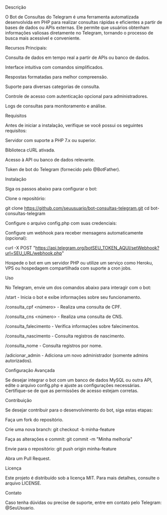 Descrição

O Bot de Consultas do Telegram é uma ferramenta automatizada desenvolvida em PHP para realizar consultas rápidas e eficientes a partir de bases de dados ou APIs externas. Ele permite que usuários obtenham informações valiosas diretamente no Telegram, tornando o processo de busca mais acessível e conveniente.

Recursos Principais:

Consulta de dados em tempo real a partir de APIs ou banco de dados.

Interface intuitiva com comandos simplificados.

Respostas formatadas para melhor compreensão.

Suporte para diversas categorias de consulta.

Controle de acesso com autenticação opcional para administradores.

Logs de consultas para monitoramento e análise.

Requisitos

Antes de iniciar a instalação, verifique se você possui os seguintes requisitos:

Servidor com suporte a PHP 7.x ou superior.

Biblioteca cURL ativada.

Acesso à API ou banco de dados relevante.

Token de bot do Telegram (fornecido pelo @BotFather).

Instalação

Siga os passos abaixo para configurar o bot:

Clone o repositório:

git clone https://github.com/seuusuario/bot-consultas-telegram.git
cd bot-consultas-telegram

Configure o arquivo config.php com suas credenciais:

<?php
$token = "SEU_TOKEN_AQUI";
$api_url = "https://api.telegram.org/bot$token/";
$api_key = "SUA_CHAVE_DE_API";
?>

Configure um webhook para receber mensagens automaticamente (opcional):

curl -X POST "https://api.telegram.org/botSEU_TOKEN_AQUI/setWebhook?url=SEU_URL/webhook.php"

Hospede o bot em um servidor PHP ou utilize um serviço como Heroku, VPS ou hospedagem compartilhada com suporte a cron jobs.

Uso

No Telegram, envie um dos comandos abaixo para interagir com o bot:

/start - Inicia o bot e exibe informações sobre seu funcionamento.

/consulta_cpf <número> - Realiza uma consulta de CPF.

/consulta_cns <número> - Realiza uma consulta de CNS.

/consulta_falecimento <data> - Verifica informações sobre falecimentos.

/consulta_nascimento <data> - Consulta registros de nascimento.

/consulta_nome <nome> - Consulta registros por nome.

/adicionar_admin <username> - Adiciona um novo administrador (somente admins autorizados).

Configuração Avançada

Se desejar integrar o bot com um banco de dados MySQL ou outra API, edite o arquivo config.php e ajuste as configurações necessárias. Certifique-se de que as permissões de acesso estejam corretas.

Contribuição

Se desejar contribuir para o desenvolvimento do bot, siga estas etapas:

Faça um fork do repositório.

Crie uma nova branch: git checkout -b minha-feature

Faça as alterações e commit: git commit -m "Minha melhoria"

Envie para o repositório: git push origin minha-feature

Abra um Pull Request.

Licença

Este projeto é distribuído sob a licença MIT. Para mais detalhes, consulte o arquivo LICENSE.

Contato

Caso tenha dúvidas ou precise de suporte, entre em contato pelo Telegram: @SeuUsuario.
